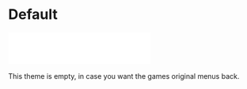 # Default

[![Download Test Theme](../.resources/Download.png)](https://github.com/jll123567/MenuCSSLoader-Themes/releases/latest/download/Default.zip)

This theme is empty, in case you want the games original menus back.
